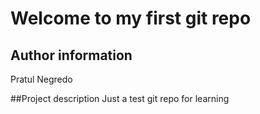 # Welcome to my first git repo

## Author information
Pratul Negredo

##Project description
Just a test git repo for learning
